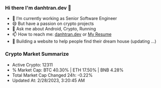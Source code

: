 ### Hi there I'm danhtran.dev 👋

- 🔭 I’m currently working as Senior Software Engineer
- 😄 But have a passion on crypto projects
- 💬 Ask me about Android, Crypto, Running 
- 📫 How to reach me: <a href="https://danhtran.dev" target="_blank">danhtran.dev</a> or <a href="Dan-Resume.pdf" target="_blank">My Resume</a>
- 🌱 Building a website to help people find their dream house (updating ...)

### Crypto Market Summarize
- Active Crypto: 12311
- % Market Cap: BTC 40.30% | ETH 17.50% | BNB 4.28%
- Total Market Cap Changed 24h: -0.22%
- Updated At: 2/28/2023, 3:20:45 AM
